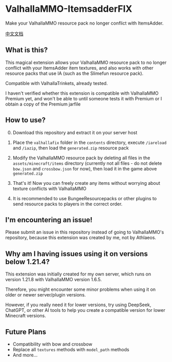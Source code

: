 # ValhallaMMO-ItemsadderFIX
Make your ValhallaMMO resource pack no longer conflict with ItemsAdder.

[中文文档](README_zhcn.md)

## What is this?
This magical extension allows your ValhallaMMO resource pack to no longer conflict with your ItemsAdder item textures, and also works with other resource packs that use IA (such as the Slimefun resource pack).

Compatible with ValhallaTrinkets, already tested.

I haven't verified whether this extension is compatible with ValhallaMMO Premium yet, and won't be able to until someone tests it with Premium or I obtain a copy of the Premium jarfile

## How to use?
0. Download this repository and extract it on your server host

1. Place the `valhallafix` folder in the `contents` directory, execute `/iareload` and `/iazip`, then load the `generated.zip` resource pack

2. Modify the ValhallaMMO resource pack by deleting all files in the `assets/minecraft/items` directory (currently not all files - do not delete `bow.json` and `crossbow.json` for now), then load it in the game above `generated.zip`

3. That's it! Now you can freely create any items without worrying about texture conflicts with ValhallaMMO

4. It is recommended to use BungeeResourcepacks or other plugins to send resource packs to players in the correct order.

## I'm encountering an issue!
Please submit an issue in this repository instead of going to ValhallaMMO's repository, because this extension was created by me, not by Athlaeos.

## Why am I having issues using it on versions below 1.21.4?
This extension was initially created for my own server, which runs on version 1.21.8 with ValhallaMMO version 1.6.5.

Therefore, you might encounter some minor problems when using it on older or newer server/plugin versions.

However, if you really need it for lower versions, try using DeepSeek, ChatGPT, or other AI tools to help you create a compatible version for lower Minecraft versions.

## Future Plans
- Compatibility with bow and crossbow
- Replace all `textures` methods with `model_path` methods
- And more...
